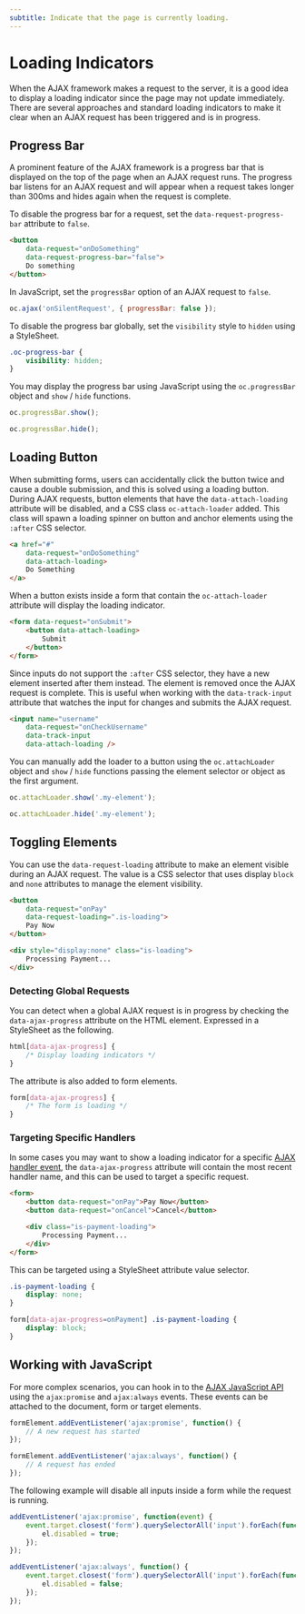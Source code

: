 ```yaml
---
subtitle: Indicate that the page is currently loading.
---
```

# Loading Indicators

When the AJAX framework makes a request to the server, it is a good idea to display a loading indicator since the page may not update immediately. There are several approaches and standard loading indicators to make it clear when an AJAX request has been triggered and is in progress.

## Progress Bar

A prominent feature of the AJAX framework is a progress bar that is displayed on the top of the page when an AJAX request runs. The progress bar listens for an AJAX request and will appear when a request takes longer than 300ms and hides again when the request is complete.

To disable the progress bar for a request, set the `data-request-progress-bar` attribute to `false`.

```html
<button
    data-request="onDoSomething"
    data-request-progress-bar="false">
    Do something
</button>
```

In JavaScript, set the `progressBar` option of an AJAX request to `false`.

```js
oc.ajax('onSilentRequest', { progressBar: false });
```

To disable the progress bar globally, set the `visibility` style to `hidden` using a StyleSheet.

```css
.oc-progress-bar {
    visibility: hidden;
}
```

You may display the progress bar using JavaScript using the `oc.progressBar` object and `show` / `hide` functions.

```js
oc.progressBar.show();

oc.progressBar.hide();
```

## Loading Button

When submitting forms, users can accidentally click the button twice and cause a double submission, and this is solved using a loading button. During AJAX requests, button elements that have the `data-attach-loading` attribute will be disabled, and a CSS class `oc-attach-loader` added. This class will spawn a loading spinner on button and anchor elements using the `:after` CSS selector.

```html
<a href="#"
    data-request="onDoSomething"
    data-attach-loading>
    Do Something
</a>
```

When a button exists inside a form that contain the `oc-attach-loader` attribute will display the loading indicator.

```html
<form data-request="onSubmit">
    <button data-attach-loading>
        Submit
    </button>
</form>
```

Since inputs do not support the `:after` CSS selector, they have a new element inserted after them instead. The element is removed once the AJAX request is complete. This is useful when working with the `data-track-input` attribute that watches the input for changes and submits the AJAX request.

```html
<input name="username"
    data-request="onCheckUsername"
    data-track-input
    data-attach-loading />
```

You can manually add the loader to a button using the `oc.attachLoader` object and `show` / `hide` functions passing the element selector or object as the first argument.

```js
oc.attachLoader.show('.my-element');

oc.attachLoader.hide('.my-element');
```

## Toggling Elements

You can use the `data-request-loading` attribute to make an element visible during an AJAX request. The value is a CSS selector that uses display `block` and `none` attributes to manage the element visibility.

```html
<button
    data-request="onPay"
    data-request-loading=".is-loading">
    Pay Now
</button>

<div style="display:none" class="is-loading">
    Processing Payment...
</div>
```

### Detecting Global Requests

You can detect when a global AJAX request is in progress by checking the `data-ajax-progress` attribute on the HTML element. Expressed in a StyleSheet as the following.

```css
html[data-ajax-progress] {
    /* Display loading indicators */
}
```

The attribute is also added to form elements.

```css
form[data-ajax-progress] {
    /* The form is loading */
}
```

### Targeting Specific Handlers

In some cases you may want to show a loading indicator for a specific [AJAX handler event](../ajax/handlers.md), the `data-ajax-progress` attribute will contain the most recent handler name, and this can be used to target a specific request.

```html
<form>
    <button data-request="onPay">Pay Now</button>
    <button data-request="onCancel">Cancel</button>

    <div class="is-payment-loading">
        Processing Payment...
    </div>
</form>
```

This can be targeted using a StyleSheet attribute value selector.

```css
.is-payment-loading {
    display: none;
}

form[data-ajax-progress=onPayment] .is-payment-loading {
    display: block;
}
```

## Working with JavaScript

For more complex scenarios, you can hook in to the [AJAX JavaScript API](../ajax/javascript-api.md) using the `ajax:promise` and `ajax:always` events. These events can be attached to the document, form or target elements.

```js
formElement.addEventListener('ajax:promise', function() {
    // A new request has started
});

formElement.addEventListener('ajax:always', function() {
    // A request has ended
});
```

The following example will disable all inputs inside a form while the request is running.

```js
addEventListener('ajax:promise', function(event) {
    event.target.closest('form').querySelectorAll('input').forEach(function(el) {
        el.disabled = true;
    });
});

addEventListener('ajax:always', function() {
    event.target.closest('form').querySelectorAll('input').forEach(function(el) {
        el.disabled = false;
    });
});
```
